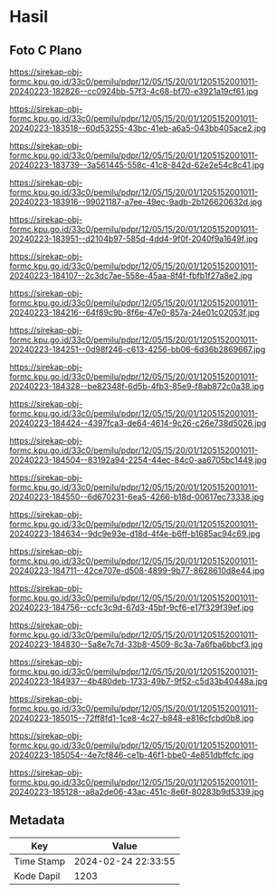 # Hasil

## Foto C Plano

https://sirekap-obj-formc.kpu.go.id/33c0/pemilu/pdpr/12/05/15/20/01/1205152001011-20240223-182826--cc0924bb-57f3-4c68-bf70-e3921a19cf61.jpg

https://sirekap-obj-formc.kpu.go.id/33c0/pemilu/pdpr/12/05/15/20/01/1205152001011-20240223-183518--60d53255-43bc-41eb-a6a5-043bb405ace2.jpg

https://sirekap-obj-formc.kpu.go.id/33c0/pemilu/pdpr/12/05/15/20/01/1205152001011-20240223-183739--3a561445-558c-41c8-842d-62e2e54c8c41.jpg

https://sirekap-obj-formc.kpu.go.id/33c0/pemilu/pdpr/12/05/15/20/01/1205152001011-20240223-183916--99021187-a7ee-49ec-9adb-2b126620632d.jpg

https://sirekap-obj-formc.kpu.go.id/33c0/pemilu/pdpr/12/05/15/20/01/1205152001011-20240223-183951--d2104b97-585d-4dd4-9f0f-2040f9a1649f.jpg

https://sirekap-obj-formc.kpu.go.id/33c0/pemilu/pdpr/12/05/15/20/01/1205152001011-20240223-184107--2c3dc7ae-558e-45aa-8f4f-fbfb1f27a8e2.jpg

https://sirekap-obj-formc.kpu.go.id/33c0/pemilu/pdpr/12/05/15/20/01/1205152001011-20240223-184216--64f89c9b-8f6e-47e0-857a-24e01c02053f.jpg

https://sirekap-obj-formc.kpu.go.id/33c0/pemilu/pdpr/12/05/15/20/01/1205152001011-20240223-184251--0d98f246-c613-4256-bb06-6d36b2869667.jpg

https://sirekap-obj-formc.kpu.go.id/33c0/pemilu/pdpr/12/05/15/20/01/1205152001011-20240223-184328--be82348f-6d5b-4fb3-85e9-f8ab872c0a38.jpg

https://sirekap-obj-formc.kpu.go.id/33c0/pemilu/pdpr/12/05/15/20/01/1205152001011-20240223-184424--4397fca3-de64-4614-9c26-c26e738d5026.jpg

https://sirekap-obj-formc.kpu.go.id/33c0/pemilu/pdpr/12/05/15/20/01/1205152001011-20240223-184504--83192a94-2254-44ec-84c0-aa6705bc1449.jpg

https://sirekap-obj-formc.kpu.go.id/33c0/pemilu/pdpr/12/05/15/20/01/1205152001011-20240223-184550--6d670231-6ea5-4266-b18d-00617ec73338.jpg

https://sirekap-obj-formc.kpu.go.id/33c0/pemilu/pdpr/12/05/15/20/01/1205152001011-20240223-184634--9dc9e93e-d18d-4f4e-b6ff-b1685ac94c69.jpg

https://sirekap-obj-formc.kpu.go.id/33c0/pemilu/pdpr/12/05/15/20/01/1205152001011-20240223-184711--42ce707e-d508-4899-9b77-8628610d8e44.jpg

https://sirekap-obj-formc.kpu.go.id/33c0/pemilu/pdpr/12/05/15/20/01/1205152001011-20240223-184756--ccfc3c9d-67d3-45bf-9cf6-e17f329f39ef.jpg

https://sirekap-obj-formc.kpu.go.id/33c0/pemilu/pdpr/12/05/15/20/01/1205152001011-20240223-184830--5a8e7c7d-33b8-4509-8c3a-7a6fba6bbcf3.jpg

https://sirekap-obj-formc.kpu.go.id/33c0/pemilu/pdpr/12/05/15/20/01/1205152001011-20240223-184937--4b480deb-1733-49b7-9f52-c5d33b40448a.jpg

https://sirekap-obj-formc.kpu.go.id/33c0/pemilu/pdpr/12/05/15/20/01/1205152001011-20240223-185015--72ff8fd1-1ce8-4c27-b848-e816cfcbd0b8.jpg

https://sirekap-obj-formc.kpu.go.id/33c0/pemilu/pdpr/12/05/15/20/01/1205152001011-20240223-185054--4e7cf846-ce1b-46f1-bbe0-4e851dbffcfc.jpg

https://sirekap-obj-formc.kpu.go.id/33c0/pemilu/pdpr/12/05/15/20/01/1205152001011-20240223-185128--a8a2de06-43ac-451c-8e6f-80283b9d5339.jpg


## Metadata

| Key        | Value               |
| ---------- | ------------------- |
| Time Stamp | 2024-02-24 22:33:55 |
| Kode Dapil | 1203                |



